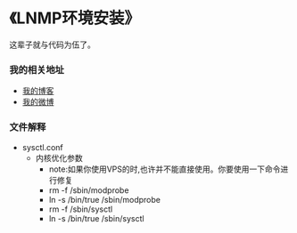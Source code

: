 《LNMP环境安装》
====================

这辈子就与代码为伍了。

### 我的相关地址
- [我的博客](http://midoks.cachecha.com)
- [我的微博](http://weibo.com/u/1504761980)


### 文件解释
- sysctl.conf
	- 内核优化参数
		- note:如果你使用VPS的时,也许并不能直接使用。你要使用一下命令进行修复
		- rm -f /sbin/modprobe
		- ln -s /bin/true /sbin/modprobe
		- rm -f /sbin/sysctl
		- ln -s /bin/true /sbin/sysctl
		
